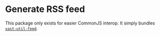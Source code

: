 # Generate RSS feed

This package only exists for easier CommonJS interop. It simply bundles [`xast-util-feed`](https://github.com/syntax-tree/xast-util-feed).
